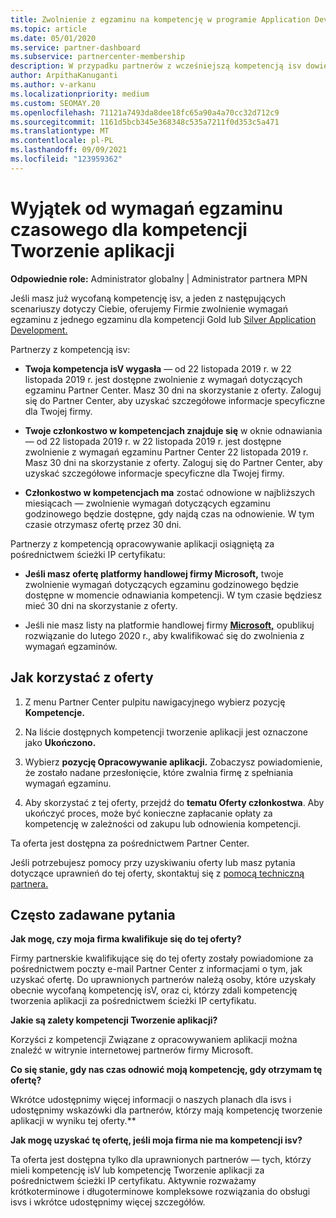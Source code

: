```yaml
---
title: Zwolnienie z egzaminu na kompetencję w programie Application Development
ms.topic: article
ms.date: 05/01/2020
ms.service: partner-dashboard
ms.subservice: partnercenter-membership
description: W przypadku partnerów z wcześniejszą kompetencją isv dowiedz się, jak uzyskać wyjątek od wymagań egzaminu na czas jednego egzaminu dla kompetencji Opracowywanie aplikacji
author: ArpithaKanuganti
ms.author: v-arkanu
ms.localizationpriority: medium
ms.custom: SEOMAY.20
ms.openlocfilehash: 71121a7493da8dee18fc65a90a4a70cc32d712c9
ms.sourcegitcommit: 1161d5bcb345e368348c535a7211f0d353c5a471
ms.translationtype: MT
ms.contentlocale: pl-PL
ms.lasthandoff: 09/09/2021
ms.locfileid: "123959362"
---
```

# <a name="one-time-exam-requirements-exemption-for-the-application-development-competency"></a>Wyjątek od wymagań egzaminu czasowego dla kompetencji Tworzenie aplikacji

**Odpowiednie role:** Administrator globalny | Administrator partnera MPN

Jeśli masz już wycofaną kompetencję isv, a jeden z następujących scenariuszy dotyczy Ciebie, oferujemy Firmie zwolnienie wymagań egzaminu z jednego egzaminu dla kompetencji Gold lub [Silver Application Development.](https://partner.microsoft.com/membership/application-development-competency) 

Partnerzy z kompetencją isv:

- **Twoja kompetencja isV wygasła** — od 22 listopada 2019 r. w 22 listopada 2019 r. jest dostępne zwolnienie z wymagań dotyczących egzaminu Partner Center. Masz 30 dni na skorzystanie z oferty. Zaloguj się do Partner Center, aby uzyskać szczegółowe informacje specyficzne dla Twojej firmy.

- **Twoje członkostwo w kompetencjach znajduje się** w oknie odnawiania — od 22 listopada 2019 r. w 22 listopada 2019 r. jest dostępne zwolnienie z wymagań egzaminu Partner Center 22 listopada 2019 r. Masz 30 dni na skorzystanie z oferty. Zaloguj się do Partner Center, aby uzyskać szczegółowe informacje specyficzne dla Twojej firmy.

- **Członkostwo w kompetencjach ma** zostać odnowione w najbliższych miesiącach — zwolnienie wymagań dotyczących egzaminu godzinowego będzie dostępne, gdy najdą czas na odnowienie. W tym czasie otrzymasz ofertę przez 30 dni.

Partnerzy z kompetencją opracowywanie aplikacji osiągniętą za pośrednictwem ścieżki IP certyfikatu:

- **Jeśli masz ofertę platformy handlowej firmy Microsoft,** twoje zwolnienie wymagań dotyczących egzaminu godzinowego będzie dostępne w momencie odnawiania kompetencji. W tym czasie będziesz mieć 30 dni na skorzystanie z oferty.

- Jeśli nie masz listy na platformie handlowej firmy **[Microsoft,](https://azure.microsoft.com/overview/commercial-marketplace/)** opublikuj rozwiązanie do lutego 2020 r., aby kwalifikować się do zwolnienia z wymagań egzaminów.

## <a name="how-to-take-advantage-of-your-offer"></a>Jak korzystać z oferty

1. Z menu Partner Center pulpitu nawigacyjnego wybierz pozycję **Kompetencje.**
2. Na liście dostępnych kompetencji tworzenie aplikacji jest oznaczone jako **Ukończono.**

3. Wybierz **pozycję Opracowywanie aplikacji.** Zobaczysz powiadomienie, że zostało nadane przesłonięcie, które zwalnia firmę z spełniania wymagań egzaminu. 

4. Aby skorzystać z tej oferty, przejdź do **tematu Oferty członkostwa**. Aby ukończyć proces, może być konieczne zapłacanie opłaty za kompetencję w zależności od zakupu lub odnowienia kompetencji. 

Ta oferta jest dostępna za pośrednictwem Partner Center.

Jeśli potrzebujesz pomocy przy uzyskiwaniu oferty lub masz pytania dotyczące uprawnień do tej oferty, skontaktuj się z [pomocą techniczną partnera.](https://partner.microsoft.com/Support) 

## <a name="frequently-asked-questions"></a>Często zadawane pytania

**Jak mogę, czy moja firma kwalifikuje się do tej oferty?**

Firmy partnerskie kwalifikujące się do tej oferty zostały powiadomione za pośrednictwem poczty e-mail Partner Center z informacjami o tym, jak uzyskać ofertę. Do uprawnionych partnerów należą osoby, które uzyskały obecnie wycofaną kompetencję isV, oraz ci, którzy zdali kompetencję tworzenia aplikacji za pośrednictwem ścieżki IP certyfikatu. 

**Jakie są zalety kompetencji Tworzenie aplikacji?**

Korzyści z kompetencji Związane z opracowywaniem aplikacji można znaleźć w witrynie internetowej partnerów firmy Microsoft. 

**Co się stanie, gdy nas czas odnowić moją kompetencję, gdy otrzymam tę ofertę?** 

Wkrótce udostępnimy więcej informacji o naszych planach dla isvs i udostępnimy wskazówki dla partnerów, którzy mają kompetencję tworzenie aplikacji w wyniku tej oferty.**  

**Jak mogę uzyskać tę ofertę, jeśli moja firma nie ma kompetencji isv?**

Ta oferta jest dostępna tylko dla uprawnionych partnerów — tych, którzy mieli kompetencję isV lub kompetencję Tworzenie aplikacji za pośrednictwem ścieżki IP certyfikatu. Aktywnie rozważamy krótkoterminowe i długoterminowe kompleksowe rozwiązania do obsługi isvs i wkrótce udostępnimy więcej szczegółów. 


